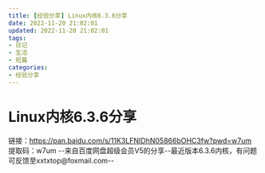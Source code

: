 ```yaml
---
title: [经验分享] Linux内核6.3.6分享
date: 2022-11-20 21:02:01
updated: 2022-11-20 21:02:01
tags: 
- 日记
- 生活
- 短篇
categories: 
- 经验分享
---
```

# Linux内核6.3.6分享 

链接：<https://pan.baidu.com/s/11K3LFNIDhN05866bOHC3fw?pwd=w7um> 提取码：w7um --来自百度网盘超级会员V5的分享--最近版本6.3.6内核，有问题可反馈至xxtxtop@foxmail.com-- 